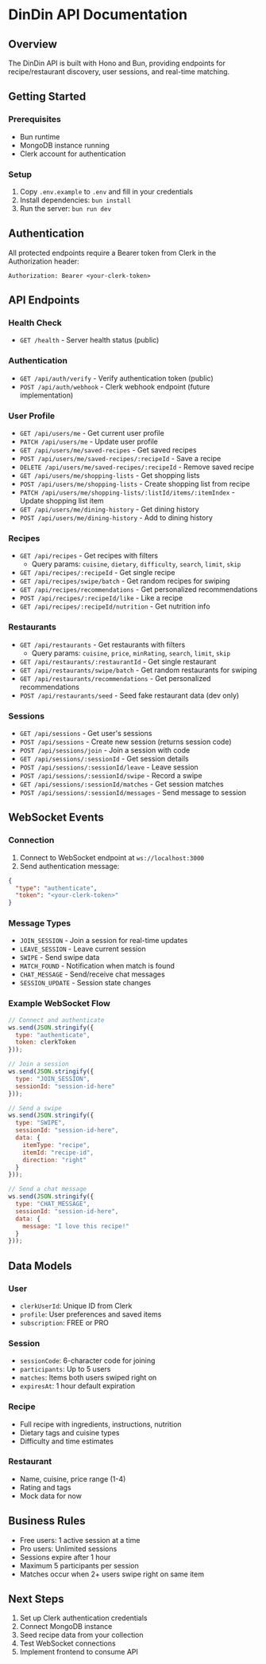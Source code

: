 # DinDin API Documentation

## Overview
The DinDin API is built with Hono and Bun, providing endpoints for recipe/restaurant discovery, user sessions, and real-time matching.

## Getting Started

### Prerequisites
- Bun runtime
- MongoDB instance running
- Clerk account for authentication

### Setup
1. Copy `.env.example` to `.env` and fill in your credentials
2. Install dependencies: `bun install`
3. Run the server: `bun run dev`

## Authentication
All protected endpoints require a Bearer token from Clerk in the Authorization header:
```
Authorization: Bearer <your-clerk-token>
```

## API Endpoints

### Health Check
- `GET /health` - Server health status (public)

### Authentication
- `GET /api/auth/verify` - Verify authentication token (public)
- `POST /api/auth/webhook` - Clerk webhook endpoint (future implementation)

### User Profile
- `GET /api/users/me` - Get current user profile
- `PATCH /api/users/me` - Update user profile
- `GET /api/users/me/saved-recipes` - Get saved recipes
- `POST /api/users/me/saved-recipes/:recipeId` - Save a recipe
- `DELETE /api/users/me/saved-recipes/:recipeId` - Remove saved recipe
- `GET /api/users/me/shopping-lists` - Get shopping lists
- `POST /api/users/me/shopping-lists` - Create shopping list from recipe
- `PATCH /api/users/me/shopping-lists/:listId/items/:itemIndex` - Update shopping list item
- `GET /api/users/me/dining-history` - Get dining history
- `POST /api/users/me/dining-history` - Add to dining history

### Recipes
- `GET /api/recipes` - Get recipes with filters
  - Query params: `cuisine`, `dietary`, `difficulty`, `search`, `limit`, `skip`
- `GET /api/recipes/:recipeId` - Get single recipe
- `GET /api/recipes/swipe/batch` - Get random recipes for swiping
- `GET /api/recipes/recommendations` - Get personalized recommendations
- `POST /api/recipes/:recipeId/like` - Like a recipe
- `GET /api/recipes/:recipeId/nutrition` - Get nutrition info

### Restaurants
- `GET /api/restaurants` - Get restaurants with filters
  - Query params: `cuisine`, `price`, `minRating`, `search`, `limit`, `skip`
- `GET /api/restaurants/:restaurantId` - Get single restaurant
- `GET /api/restaurants/swipe/batch` - Get random restaurants for swiping
- `GET /api/restaurants/recommendations` - Get personalized recommendations
- `POST /api/restaurants/seed` - Seed fake restaurant data (dev only)

### Sessions
- `GET /api/sessions` - Get user's sessions
- `POST /api/sessions` - Create new session (returns session code)
- `POST /api/sessions/join` - Join a session with code
- `GET /api/sessions/:sessionId` - Get session details
- `POST /api/sessions/:sessionId/leave` - Leave session
- `POST /api/sessions/:sessionId/swipe` - Record a swipe
- `GET /api/sessions/:sessionId/matches` - Get session matches
- `POST /api/sessions/:sessionId/messages` - Send message to session

## WebSocket Events

### Connection
1. Connect to WebSocket endpoint at `ws://localhost:3000`
2. Send authentication message:
```json
{
  "type": "authenticate",
  "token": "<your-clerk-token>"
}
```

### Message Types
- `JOIN_SESSION` - Join a session for real-time updates
- `LEAVE_SESSION` - Leave current session
- `SWIPE` - Send swipe data
- `MATCH_FOUND` - Notification when match is found
- `CHAT_MESSAGE` - Send/receive chat messages
- `SESSION_UPDATE` - Session state changes

### Example WebSocket Flow
```javascript
// Connect and authenticate
ws.send(JSON.stringify({
  type: "authenticate",
  token: clerkToken
}));

// Join a session
ws.send(JSON.stringify({
  type: "JOIN_SESSION",
  sessionId: "session-id-here"
}));

// Send a swipe
ws.send(JSON.stringify({
  type: "SWIPE",
  sessionId: "session-id-here",
  data: {
    itemType: "recipe",
    itemId: "recipe-id",
    direction: "right"
  }
}));

// Send a chat message
ws.send(JSON.stringify({
  type: "CHAT_MESSAGE",
  sessionId: "session-id-here",
  data: {
    message: "I love this recipe!"
  }
}));
```

## Data Models

### User
- `clerkUserId`: Unique ID from Clerk
- `profile`: User preferences and saved items
- `subscription`: FREE or PRO

### Session
- `sessionCode`: 6-character code for joining
- `participants`: Up to 5 users
- `matches`: Items both users swiped right on
- `expiresAt`: 1 hour default expiration

### Recipe
- Full recipe with ingredients, instructions, nutrition
- Dietary tags and cuisine types
- Difficulty and time estimates

### Restaurant
- Name, cuisine, price range (1-4)
- Rating and tags
- Mock data for now

## Business Rules
- Free users: 1 active session at a time
- Pro users: Unlimited sessions
- Sessions expire after 1 hour
- Maximum 5 participants per session
- Matches occur when 2+ users swipe right on same item

## Next Steps
1. Set up Clerk authentication credentials
2. Connect MongoDB instance
3. Seed recipe data from your collection
4. Test WebSocket connections
5. Implement frontend to consume API